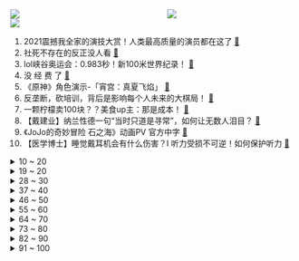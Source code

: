 <div >
	<a style="float:left;width:55%;" href = "https://github.com/anuraghazra/github-readme-stats">
	 <img src = "https://github-readme-stats.vercel.app/api?username=iuuuuuaena&theme=buefy&show_icons=true"/>
	</a>
	<a  style="float:right;width:45%" href = "https://github.com/anuraghazra/github-readme-stats">
	 <img  src="https://github-readme-stats.vercel.app/api/top-langs/?username=anuraghazra&layout=compact"/>
	</a>
	</div>

[![](https://img.shields.io/badge/jxd-@jxdgogogo.xyz-yellowgreen.svg)](https://www.jxdgogogo.xyz)<br>
1. 2021震撼我全家的演技大赏！人类最高质量的演员都在这了 [:link:](//www.bilibili.com/video/BV15Q4y127GW) <br>
2. 社死不存在的反正没人看 [:link:](//www.bilibili.com/video/BV1Kg411j72s) <br>
3. lol峡谷奥运会：0.983秒！新100米世界纪录！ [:link:](//www.bilibili.com/video/BV1fq4y1D7NK) <br>
4. 没 经 费 了 [:link:](//www.bilibili.com/video/BV1sP4y1W7Yt) <br>
5. 《原神》角色演示-「宵宫：真夏飞焰」 [:link:](//www.bilibili.com/video/BV1Ro4y1S7f1) <br>
6. 反垄断，砍培训，背后是影响每个人未来的大棋局！ [:link:](//www.bilibili.com/video/BV11h411q7ag) <br>
7. 一颗柠檬卖100块？？美食up主：那是成本！ [:link:](//www.bilibili.com/video/BV1vq4y1Q7TC) <br>
8. 【戴建业】纳兰性德一句“当时只道是寻常”，如何让无数人泪目？ [:link:](//www.bilibili.com/video/BV1SA411P7re) <br>
9. 《JoJo的奇妙冒险 石之海》动画PV 官方中字 [:link:](//www.bilibili.com/video/BV1p64y1s71B) <br>
10. 【医学博士】睡觉戴耳机会有什么伤害？I 听力受损不可逆！如何保护听力 [:link:](//www.bilibili.com/video/BV1xL411E75c) <br>
<details>
<summary>10 ~ 20</summary>

11. 你的转发点赞!也许能救人一命?被蛇咬了怎么判断种类?怎样选择血清?中国常见毒蛇有哪些? [:link:](//www.bilibili.com/video/BV18g411L7bG) <br>
12. 没得选，我们之中必须走一个！ [:link:](//www.bilibili.com/video/BV1Hq4y1Q7r2) <br>
13. 您瞧这哪有瓜啊，都是瓜子 [:link:](//www.bilibili.com/video/BV1T64y1s7rx) <br>
14. “魔 轮 降 世” [:link:](//www.bilibili.com/video/BV1K64y1z7Mr) <br>
15. 《因为一个热评而我做了视频这件事》 [:link:](//www.bilibili.com/video/BV1iM4y157Uq) <br>
16. “ 这是我见过最拽的一届中国奥运冠军” [:link:](//www.bilibili.com/video/BV1wq4y1Q7dp) <br>
17. 《原神》神里手书「若知是梦何须醒，不比真如一相会」 [:link:](//www.bilibili.com/video/BV1C3411r7Kb) <br>
18. 我是杨舒予，今天入驻B站啦！ [:link:](//www.bilibili.com/video/BV1EX4y1F7FU) <br>
19. 中国人就是会功夫！ |【东京奥运会】硬核群像 [:link:](//www.bilibili.com/video/BV1Yv411K7LD) <br>
</details>
<details>
<summary>19 ~ 20</summary>

20. 多名UP主跟漠叔学习荒岛生存知识，满满都是干货，跟着好人就学好！ [:link:](//www.bilibili.com/video/BV1Eq4y1n7xk) <br>
21. 小潮院长真辣鸡 [:link:](//www.bilibili.com/video/BV1L54y1E7fU) <br>
22. 乒乒乓乓 英语版 [:link:](//www.bilibili.com/video/BV1fb4y1z7tg) <br>
23. 全球唯一米其林 -105度小龙虾卷 复刻出来是什么味道 [:link:](//www.bilibili.com/video/BV1A64y1s7zj) <br>
24. 用一周时间把巨无霸海参做成佛跳墙！非常简单值得一做！ [:link:](//www.bilibili.com/video/BV1vM4y157P8) <br>
25. 群殴裁判？半路扎兴奋剂？奥运迷惑行为大赏 [:link:](//www.bilibili.com/video/BV1Go4y1D7LW) <br>
26. 你尽管点赞！六边形战士那边不用解释了！ [:link:](//www.bilibili.com/video/BV15Q4y127DS) <br>
27. 【STN快报第五季49】蛊婆原来是科研工作者？ [:link:](//www.bilibili.com/video/BV15y4y1L7Lc) <br>
28. 【时代少年团】TNT的日常揭秘 [:link:](//www.bilibili.com/video/BV1yb4y1z7LK) <br>
</details>
<details>
<summary>28 ~ 30</summary>

29. 一个赞背一页书  虽然我并不信会有很多赞  来嘛宝贝~学医吗~ [:link:](//www.bilibili.com/video/BV1WL411E76Q) <br>
30. 大结局！李云龙被授少将军衔！再谈「亮剑精神」！《亮剑》P10 [:link:](//www.bilibili.com/video/BV1xq4y1Q78f) <br>
31. “就是为了这点儿醋，我才包的这顿饺子。”——姜文电影混剪 [:link:](//www.bilibili.com/video/BV1cy4y1L7oA) <br>
32. 二次元的奥运健儿们！ [:link:](//www.bilibili.com/video/BV1hy4y1L7CS) <br>
33. 【原神 碧蓝 战双】★联合运动会★ - 奥运与和平 - Paprika - [:link:](//www.bilibili.com/video/BV1S64y1W7ej) <br>
34. 抓一个印度料理风up主给我做炸鸡，会有多离谱？？ [:link:](//www.bilibili.com/video/BV1qM4y157JU) <br>
35. 阅片千万女鉴黄师：所有黑暗到我为止 [:link:](//www.bilibili.com/video/BV1i3411r7d9) <br>
36. 睡眠真相：抱歉，我们无法补救熬夜【人体简史】第八集 [:link:](//www.bilibili.com/video/BV1Xq4y1n7jp) <br>
37. 厨师长教你：“酸汤肥牛”的家常做法，金汤鲜香，酸辣开胃 [:link:](//www.bilibili.com/video/BV1UA411P7Yg) <br>
</details>
<details>
<summary>37 ~ 40</summary>

38. 【4K60FPS】成龙、金喜善《美丽的神话》王炸神曲！真的很感人！ [:link:](//www.bilibili.com/video/BV1ty4y1L78S) <br>
39. 如果下载了这个章鱼哥游戏，别犹豫赶紧删掉！ [:link:](//www.bilibili.com/video/BV1vb4y1z7G5) <br>
40. 燃起来了！《Dance Monkey》与甜嗓的奇妙搭配 [:link:](//www.bilibili.com/video/BV1Yv411K7PY) <br>
41. 八 仙 过 海 [:link:](//www.bilibili.com/video/BV12v411K7te) <br>
42. 他1983年去世，他1983年出生，他跑了9.83秒 [:link:](//www.bilibili.com/video/BV1Ky4y1L7d5) <br>
43. 感动天感动地，老弟就是感动不了我。 [:link:](//www.bilibili.com/video/BV1364y1z7mJ) <br>
44. 人类高质量up主 [:link:](//www.bilibili.com/video/BV1y3411r7Xn) <br>
45. 笑死，这炒饭花了我400！【凭啥这么贵ep30-言盐西餐厅】 [:link:](//www.bilibili.com/video/BV1co4y1D7bh) <br>
46. 万 菌 生 长 [:link:](//www.bilibili.com/video/BV1o64y1W7XY) <br>
</details>
<details>
<summary>46 ~ 50</summary>

47. 陌生男子凌晨全裸闯进房门，“我”真的崩溃了...... [:link:](//www.bilibili.com/video/BV1uq4y1Q7oF) <br>
48. 【第二颗义眼“神明”】 [:link:](//www.bilibili.com/video/BV1sM4y157Mg) <br>
49. 央视的解说个个都是诗人，一张口就是满分作文！ [:link:](//www.bilibili.com/video/BV18P4y1x79D) <br>
50. 史上最离谱奥运会 ！！彻底没救了... [:link:](//www.bilibili.com/video/BV183411r7jg) <br>
51. 中 国 有 嘻 瓜 [:link:](//www.bilibili.com/video/BV1aA411P79n) <br>
52. 我脑子是不是有问题？ [:link:](//www.bilibili.com/video/BV1q64y1i7ZH) <br>
53. 【4KDisney次世代混剪】纵身跃入那片湛蓝，就像大海与风暴起舞 [:link:](//www.bilibili.com/video/BV1SP4y1x7Us) <br>
54. C4炸弹+复活赛=？？？ 【C4快乐阴人流#22】 [:link:](//www.bilibili.com/video/BV12A411P7GZ) <br>
55. 乒乓球·叶问 [:link:](//www.bilibili.com/video/BV1zq4y1n7Zs) <br>
</details>
<details>
<summary>55 ~ 60</summary>

56. 心态崩溃的瞬间 [:link:](//www.bilibili.com/video/BV1HP4y1W7SC) <br>
57. 两项测试，让手机为我升到60℃，新评科技25款机型发热横评 [:link:](//www.bilibili.com/video/BV18P4y1x7hZ) <br>
58. 游戏...已经...无所谓了...《最 骚 营 销 号 18》 [:link:](//www.bilibili.com/video/BV1Eq4y1n7U1) <br>
59. 当每隔一段时间背包就会「随机消失」一部分！！ [:link:](//www.bilibili.com/video/BV1Bf4y1V7VL) <br>
60. 东 奥 观 众 现 状 [:link:](//www.bilibili.com/video/BV1d341167DU) <br>
61. 奥运健儿&自然之力 [:link:](//www.bilibili.com/video/BV1xf4y1V7Lz) <br>
62. 人  类  高  质  量  辅  助 [:link:](//www.bilibili.com/video/BV1f64y1W7Yk) <br>
63. 【让学】让子弹飞的最大悬疑：师爷临死前说的“两档子事儿”究竟是啥？“八岁”究竟是谁？ [:link:](//www.bilibili.com/video/BV16U4y1J7js) <br>
64. 质量超高 国产悬疑游戏新作《完美的一天》 结尾很震撼。。 [:link:](//www.bilibili.com/video/BV1d44y1C7vu) <br>
</details>
<details>
<summary>64 ~ 70</summary>

65. 你见过会自杀的最终BOSS吗?！动作武侠巅峰之作《流星蝴蝶剑》 [:link:](//www.bilibili.com/video/BV1qb4y1z7LZ) <br>
66. 灵猫跳井避暑，跳的时候好好的，出不去了！ [:link:](//www.bilibili.com/video/BV1Ro4y1S7c1) <br>
67. 必胜客：我卖了三十年的秘方，居然被你给破解了？ [:link:](//www.bilibili.com/video/BV1tq4y1Q7Jk) <br>
68. 当MC里可以制作出「极其巨大」的超级工具！！！ [:link:](//www.bilibili.com/video/BV1pP4y1W7zu) <br>
69. 【low君】《你是我的荣耀》：当红女明星和航天工程师的爱情 [:link:](//www.bilibili.com/video/BV1dv411K7yf) <br>
70. 生命最后的挣扎，最后拼一把。无论成功与失败，我努力过…不留遗憾 [:link:](//www.bilibili.com/video/BV1jq4y1Q7WM) <br>
71. 【声优翻唱】SIS x LOVE★原神双子ver【空(cv鹿喑kana) & 荧(cv宴宁)】 [:link:](//www.bilibili.com/video/BV1AX4y1F77i) <br>
72. 【罗翔】服用兴奋剂取得冠军仅仅是违背体育精神吗？ [:link:](//www.bilibili.com/video/BV1NX4y1F7xU) <br>
73. 当MC 下起了铁砧雨？ [:link:](//www.bilibili.com/video/BV1hA411P7NC) <br>
</details>
<details>
<summary>73 ~ 80</summary>

74. 原神花散里任务讲得迷迷糊糊，为什么依然能感动无数玩家？ [:link:](//www.bilibili.com/video/BV1Sg411L7vR) <br>
75. 小学文化毒贩自学制毒：化学书每页我都能背下来！ [:link:](//www.bilibili.com/video/BV1tv411K79D) <br>
76. 【焦耳刑天\国产特摄】《焦耳刑天》第一集 [:link:](//www.bilibili.com/video/BV1YQ4y1f7vj) <br>
77. 真 正 的 好 姐 妹 [:link:](//www.bilibili.com/video/BV1Z44y1C7pX) <br>
78. 听说，有人想劫狱？ [:link:](//www.bilibili.com/video/BV1VU4y1n73Q) <br>
79. 听说，这是没人能拒绝的烤羊排！和朋友一起大口吃肉，生活就该这样！ [:link:](//www.bilibili.com/video/BV19b4y1z7pv) <br>
80. 小伙买了个太阳能灶台，有阳光就可以做饭，回家就把厨房给拆了 [:link:](//www.bilibili.com/video/BV1Lq4y1n73U) <br>
81. 我们从网上买来了一些文具... [:link:](//www.bilibili.com/video/BV1Ab4y167JX) <br>
82. 人 类 高 质 量 皇 帝 [:link:](//www.bilibili.com/video/BV1N54y1E7G7) <br>
</details>
<details>
<summary>82 ~ 90</summary>

83. 一款过于真实的恐怖游戏 [:link:](//www.bilibili.com/video/BV1jh411B71p) <br>
84. 赚钱为什么要顺大势逆小势？这三个行业将大有可为！丨ztalk [:link:](//www.bilibili.com/video/BV13U4y1n7SH) <br>
85. 什么是吵架 这就是吵架（结尾有彩蛋） [:link:](//www.bilibili.com/video/BV1VU4y1J7gB) <br>
86. papi酱的周一放送——办公室奥运会2020正式开幕，请打工健儿们入场！ [:link:](//www.bilibili.com/video/BV1uX4y1F7wZ) <br>
87. 我的世界，但每次死亡都会让你「变得更强」！！ [:link:](//www.bilibili.com/video/BV1kL411E7nU) <br>
88. 盘点一下那些农科院研发的神仙美食 [:link:](//www.bilibili.com/video/BV18M4y157mZ) <br>
89. 给服务员出题：《奥运美食战》，上菜后我泪目了。【不点单挑战5】 [:link:](//www.bilibili.com/video/BV1764y1s7BW) <br>
90. 《B 站 各 等 级 用 户 现 状 ！》 [:link:](//www.bilibili.com/video/BV1t64y1B7Kz) <br>
91. 危！骗女友送她梦幻城堡…结果让她熬夜拼乐高！她暴怒！ [:link:](//www.bilibili.com/video/BV14A411P7aD) <br>
</details>
<details>
<summary>91 ~ 100</summary>

92. 刘国梁训话国乒队80分钟合集！睡觉前没事放着听贼催眠 [:link:](//www.bilibili.com/video/BV1SA411A7Hg) <br>
93. 南征北战NZBZ|《骄傲的少年》MV来啦，对不起我们来晚了 [:link:](//www.bilibili.com/video/BV1gb4y1671C) <br>
94. 今天是和将军大喜的日子 [:link:](//www.bilibili.com/video/BV1kA411P7Da) <br>
95. 为何我的生命总是充满不幸 [:link:](//www.bilibili.com/video/BV1Wq4y1n7yA) <br>
96. 全红婵：我想赢得冠军，给妈妈花钱治病。 [:link:](//www.bilibili.com/video/BV1Kb4y167X4) <br>
97. 双 雄 4：赌 上 全 部 的 国 服 之 战 [:link:](//www.bilibili.com/video/BV1rh411q7NN) <br>
98. 一天30根烟，他战胜了肺癌，他又耍诈！ [:link:](//www.bilibili.com/video/BV1Wy4y1L77w) <br>
99. 如果用《九九八十一》高燃国风来唱百年奥运 [:link:](//www.bilibili.com/video/BV15f4y1V7HX) <br>
100. 靠谱！华语乐坛北京欢迎你！(2022冬奥版) [:link:](//www.bilibili.com/video/BV1ro4y1m7TN) <br>
</details>
